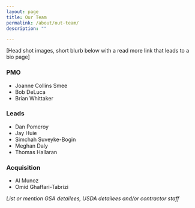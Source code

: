 ```yaml
---
layout: page
title: Our Team
permalink: /about/out-team/
description: ""

---
```


[Head shot images, short blurb below with a read more link that  leads to a bio page]

### PMO
- Joanne Collins Smee
- Bob DeLuca
- Brian Whittaker

### Leads
- Dan Pomeroy
- Jay Huie
- Simchah Suveyke-Bogin
- Meghan Daly
- Thomas Hallaran


### Acquisition
- Al Munoz
- Omid Ghaffari-Tabrizi


_List or mention GSA detailees, USDA detailees and/or contractor staff_
